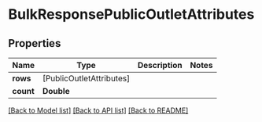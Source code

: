 # BulkResponsePublicOutletAttributes

## Properties
Name | Type | Description | Notes
------------ | ------------- | ------------- | -------------
**rows** | [PublicOutletAttributes] |  | 
**count** | **Double** |  | 

[[Back to Model list]](../README.md#documentation-for-models) [[Back to API list]](../README.md#documentation-for-api-endpoints) [[Back to README]](../README.md)


